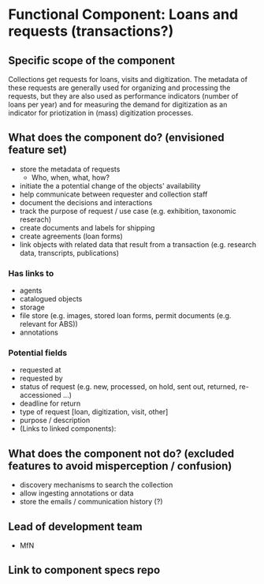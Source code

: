 Functional Component: Loans and requests  (transactions?)
=======================

## Specific scope of the component

Collections get requests for loans, visits and digitization. The metadata of these requests are generally used for organizing and processing the requests, but they are also used as performance indicators (number of loans per year) and for measuring the demand for digitization as an indicator for priotization in (mass) digitization processes.

## What does the component do? (envisioned feature set)

* store the metadata of requests
   * Who, when, what, how?
* initiate the a potential change of the objects' availability
* help communicate between requester and collection staff
* document the decisions and interactions
* track the purpose of request / use case (e.g. exhibition, taxonomic reserach)
* create documents and labels for shipping
* create agreements (loan forms)
* link objects with related data that result from a transaction (e.g. research data, transcripts, publications)

### Has links to
* agents
* catalogued objects
* storage
* file store (e.g. images, stored loan forms, permit documents (e.g. relevant for ABS))
* annotations

### Potential fields
* requested at
* requested by
* status of request (e.g. new, processed, on hold, sent out, returned, re-accessioned ...)
* deadline for return
* type of request [loan, digitization, visit, other]
* purpose / description
* (Links to linked components):

## What does the component __not__ do? (excluded features to avoid misperception / confusion)
* discovery mechanisms to search the collection
* allow ingesting annotations or data
* store the emails / communication history (?)

## Lead of development team
* MfN

## Link to component specs repo